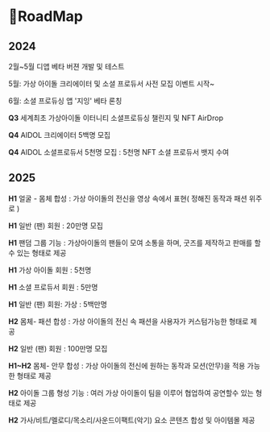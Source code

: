 # RoadMap

## **2024**

2월\~5월 디앱 베타 버젼 개발 및 테스트&#x20;

5월: 가상 아이돌 크리에이터 및 소셜 프로듀서 사전 모집 이벤트 시작\~&#x20;

6월: 소셜 프로듀싱 앱  '지잉'  베타 론칭

**Q3**  세계최초 가상아이돌 이터니티 소셜프로듀싱 챌린지 및 NFT AirDrop

**Q4** AIDOL  크리에이터  5백명 모집&#x20;

**Q4** AIDOL 소셜프로듀서 5천명 모집 : 5천명 NFT 소셜 프로듀서 뱃지 수여



## **2025**

**H1** 얼굴 - 몸체 합성 : 가상 아이돌의 전신을 영상 속에서 표현( 정해진 동작과 패션 위주로 )

**H1** 일반 (팬)  회원  : 20만명 모집

**H1**  팬덤 그룹 기능 : 가상아이돌의 팬들이 모여 소통을 하며, 굿즈를 제작하고 판매를 할수 있는 형태로 제공

**H1**  가상 아이돌 회원  : 5천명

**H1**  소셜 프로듀서 회원  : 5만명

**H1**  일반 (팬) 회원: 가상 : 5백만명

**H2**  몸체- 패션 합성 : 가상 아이돌의 전신 속 패션을 사용자가 커스텀가능한 형태로 제공

**H2**  일반 (팬) 회원  : 100만명 모집

**H1\~H2** 몸체- 안무 합성 : 가상 아이돌의 전신에 원하는 동작과 모션(안무)을 적용 가능한 형태로 제공

**H2** 아이돌 그룹 형성 기능 : 여러 가상 아이돌이 팀을 이루어 협업하여 공연할수 있는 형태로 제공

**H2**  가사/비트/멜로디/목소리/사운드이팩트(악기) 요소 콘텐츠 합성 및  아이템몰 제공



##





